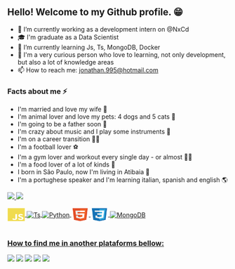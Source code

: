 ## Hello! Welcome to my Github profile. 😁

- 🔭 I’m currently working as a development intern on @NxCd
- 🎓 I'm graduate as a Data Scientist
- 🌱 I’m currently learning Js, Ts, MongoDB, Docker
- 💬 I'm a very curious person who love to learning, not only development, but also a lot of knowledge areas
- 📫 How to reach me: jonathan.995@hotmail.com

### Facts about me ⚡
  - I'm married and love my wife 💍
  - I'm animal lover and love my pets: 4 dogs and 5 cats 🐾
  - I'm going to be a father soon 🍼
  - I'm crazy about music and I play some instruments 🎵
  - I'm on a career transition 👨‍💻
  - I'm a football lover ⚽
  - I'm a gym lover and workout every single day - or almost 💪🏻
  - I'm a food lover of a lot of kinds 🍔
  - I born in São Paulo, now I'm living in Atibaia 🏡
  - I'm a portughese speaker and I'm learning italian, spanish and english 🌎

 <div>
   <a href="https://github.com/jonathanrobertoo">
   <img height="180em" src="https://github-readme-stats.vercel.app/api?username=jonathanrobertoo&show_icons=true&theme=radical&include_all_commits=true&count_private=true"/>
   <img height="180em" src="https://github-readme-stats.vercel.app/api/top-langs/?username=jonathanrobertoo&layout=compact&langs_count=6&theme=dracula"/>
</div>
    
<div style="display: inline_block"><br>
  <img align="center" alt="Js" height="30" width="40" src="https://raw.githubusercontent.com/devicons/devicon/master/icons/javascript/javascript-plain.svg">
  <img align="center" alt="Ts" height="30" width="40" src="https://cdn.jsdelivr.net/gh/devicons/devicon@latest/icons/typescript/typescript-original.svg" />
  <img align="center" alt="Python" height="30" width="40" src="https://cdn.jsdelivr.net/gh/devicons/devicon@latest/icons/python/python-original.svg" />
  <img align="center" alt="HTML" height="30" width="40" src="https://raw.githubusercontent.com/devicons/devicon/master/icons/html5/html5-original.svg">
  <img align="center" alt="CSS" height="30" width="40" src="https://raw.githubusercontent.com/devicons/devicon/master/icons/css3/css3-original.svg">
  <img align="center" alt="MongoDB" height="30" width="40" src="https://cdn.jsdelivr.net/gh/devicons/devicon@latest/icons/mongodb/mongodb-original.svg" />
          
</div>
 
<br>
 
### How to find me in another plataforms bellow:
 
<div> 
  <a href="https://www.youtube.com/channel/UCbryYzadt5fFlEoDNZLjCRw" target="_blank"><img src="https://img.shields.io/badge/YouTube-FF0000?style=for-the-badge&logo=youtube&logoColor=white" target="_blank"></a>
  <a href="https://instagram.com/jonathanrobertoo" target="_blank"><img src="https://img.shields.io/badge/-Instagram-%23E4405F?style=for-the-badge&logo=instagram&logoColor=white" target="_blank"></a>
 <a href="https://discord.gg/5DVhGKVf4h" target="_blank"><img src="https://img.shields.io/badge/Discord-7289DA?style=for-the-badge&logo=discord&logoColor=white" target="_blank"></a> 
  <a href = "mailto:jonathanroberto1995@gmail.com"><img src="https://img.shields.io/badge/-Gmail-%23333?style=for-the-badge&logo=gmail&logoColor=white" target="_blank"></a>
  <a href="https://www.linkedin.com/in/jonathan-robertoo" target="_blank"><img src="https://img.shields.io/badge/-LinkedIn-%230077B5?style=for-the-badge&logo=linkedin&logoColor=white" target="_blank"></a>
</div>
